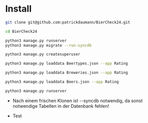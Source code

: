 # Install

```bash
git clone git@github.com:patrickdaumann/BierCheck24.git

cd BierCheck24

python3 manage.py runserver
python3 manage.py migrate --run-syncdb

python3 manage.py createsuperuser

python3 manage.py loaddata Beertypes.json --app Rating

python3 manage.py loaddata Breweries.json --app Rating

python3 manage.py loaddata Beers.json --app Rating

python3 manage.py runserver

```

- Nach einem frischen Klonen ist --syncdb notwendig, da sonst notwendige Tabellen in der Datenbank fehlen!

- Test
